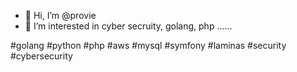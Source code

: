 - 👋 Hi, I’m @provie 
- 👀 I’m interested in cyber secruity, golang, php ......

#golang #python #php #aws #mysql #symfony #laminas #security #cybersecurity
<!---
provie/provie is a ✨ special ✨ repository because its `README.md` (this file) appears on your GitHub profile.
You can click the Preview link to take a look at your changes.
--->
